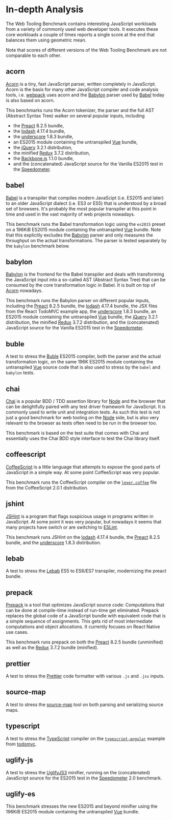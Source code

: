 # In-depth Analysis

The Web Tooling Benchmark contains interesting JavaScript workloads from a variety of
commonly used web developer tools. It executes these core workloads a couple of times
reports a single score at the end that balances them using geometric mean.

Note that scores of different versions of the Web Tooling Benchmark are not comparable
to each other.

## acorn

[Acorn](https://github.com/ternjs/acorn) is a tiny, fast JavaScript parser, written
completely in JavaScript. Acorn is the basis for many other JavaScript compiler
and code analysis tools, i.e. [webpack](https://webpack.js.org) uses acorn and
the [Babylon](https://github.com/babel/babylon) parser used by
[Babel](http://babeljs.io) today is also based on acorn.

This benchmarks runs the Acorn tokenizer, the parser and the full AST (Abstract
Syntax Tree) walker on several popular inputs, including
- the [Preact](https://github.com/developit/preact) 8.2.5 bundle,
- the [lodash](https://lodash.com) 4.17.4 bundle,
- the [underscore](http://underscorejs.org/) 1.8.3 bundle,
- an ES2015 module containing the untranspiled [Vue](https://github.com/vuejs/vue) bundle,
- the [jQuery](http://jquery.com) 3.2.1 distribution,
- the minified [Redux](https://redux.js.org) 3.7.2 distribution,
- the [Backbone.js](http://backbonejs.org) 1.1.0 bundle,
- and the (concatenated) JavaScript source for the Vanilla ES2015 test in the [Speedometer](https://browserbench.org/Speedometer).

## babel

[Babel](https://github.com/babel/babel) is a transpiler that compiles modern JavaScipt
(i.e. ES2015 and later) to an older JavaScript dialect (i.e. ES3 or ES5) that is understood
by a broad set of browsers. It's probably the most popular transpiler at this point in time
and used in the vast majority of web projects nowadays.

This benchmark runs the Babel transformation logic using the `es2015` preset on a 196KiB
ES2015 module containing the untranspiled [Vue](https://github.com/vuejs/vue) bundle.
Note that this explicitly excludes the [Babylon](https://github.com/babel/babylon) parser
and only measures the throughput on the actual transformations. The parser is tested
separately by the `babylon` benchmark below.

## babylon

[Babylon](https://github.com/babel/babylon) is the frontend for the Babel transpiler and
deals with transforming the JavaScript input into a so-called AST (Abstract Syntax Tree)
that can be consumed by the core transformation logic in Babel. It is built on top of
[Acorn](https://github.com/ternjs/acorn) nowadays.

This benchmark runs the Babylon parser on different popular inputs, including the
[Preact](https://github.com/developit/preact) 8.2.5 bundle, the [lodash](https://lodash.com)
4.17.4 bundle, the JSX files from the React TodoMVC example app, the
[underscore](http://underscorejs.org/) 1.8.3 bundle, an ES2015 module containing the
untranspiled [Vue](https://github.com/vuejs/vue) bundle, the [jQuery](http://jquery.com)
3.2.1 distribution, the minified [Redux](https://redux.js.org) 3.7.2 distribution, and
the (concatenated) JavaScript source for the Vanilla ES2015 test in the
[Speedometer](https://browserbench.org/Speedometer).

## buble

A test to stress the [Buble](https://github.com/Rich-Harris/buble)
ES2015 compiler, both the parser and the actual transformation
logic, on the same 196K ES2015 module containing the untranspiled
[Vue](https://github.com/vuejs/vue) source code that is also used
to stress by the `babel` and `babylon` tests.

## chai

[Chai](http://chaijs.com) is a popular BDD / TDD assertion library for
[Node](https://www.nodejs.org) and the browser that can be delightfully
paired with any test driver framework for JavaScript. It is commonly used
to write unit and integration tests. As such this test is not just a good
benchmark for web tooling on the [Node](https://www.nodejs.org) side, but
is also very relevant to the browser as tests often need to be run in the
browser too.

This benchmark is based on the test suite that comes with Chai and
essentially uses the Chai BDD style interface to test the Chai library
itself.

## coffeescript

[CoffeeScript](http://coffeescript.org/) is a little language that attempts to expose
the good parts of JavaScript in a simple way. At some point CoffeeScript was very
popular.

This benchmark runs the CoffeeScript compiler on the [`lexer.coffee`](https://github.com/bmeurer/web-tooling-benchmark/blob/resources/coffeescript-lexer-2.0.1.coffee)
file from the CoffeeScript 2.0.1 distribution.

## jshint

[JSHint](http://jshint.com) is a program that flags suspicious usage in programs written
in JavaScript. At some point it was very popular, but nowadays it seems that many projects
have switch or are switching to [ESLint](https://eslint.org).

This benchmark runs JSHint on the [lodash](https://lodash.com) 4.17.4 bundle, the
[Preact](http://preactjs.com) 8.2.5 bundle, and the [underscore](http://underscorejs.org)
1.8.3 distribution.

## lebab

A test to stress the [Lebab](https://github.com/lebab/lebab)
ES5 to ES6/ES7 transpiler, modernizing the preact bundle.

## prepack

[Prepack](https://prepack.io) is a tool that optimizes JavaScript source code:
Computations that can be done at compile-time instead of run-time get eliminated.
Prepack replaces the global code of a JavaScript bundle with equivalent code that
is a simple sequence of assignments. This gets rid of most intermediate computations
and object allocations. It currently focuses on React Native use cases.

This benchmark runs prepack on both the [Preact](https://github.com/developit/preact)
8.2.5 bundle (unminified) as well as the [Redux](https://github.com/reactjs/redux) 3.7.2 bundle
(minified).

## prettier

A test to stress the [Prettier](https://github.com/prettier/prettier)
code formatter with various `.js` and `.jsx` inputs.

## source-map

A test to stress the [source-map](https://github.com/mozilla/source-map)
tool on both parsing and serializing source maps.

## typescript

A test to stress the [TypeScript](https://github.com/Microsoft/TypeScript)
compiler on the [`typescript-angular`](https://github.com/tastejs/todomvc/tree/master/examples/typescript-angular)
example from [todomvc](https://github.com/tastejs/todomvc).

## uglify-js

A test to stress the [UglifyJS3](https://github.com/mishoo/UglifyJS2)
minifier, running on the (concatenated) JavaScript source for
the ES2015 test in the [Speedometer](https://browserbench.org/Speedometer)
2.0 benchmark.

## uglify-es

This benchmark stresses the new ES2015 and beyond minifier using the 196KiB
ES2015 module containing the untranspiled [Vue](https://github.com/vuejs/vue) bundle.
